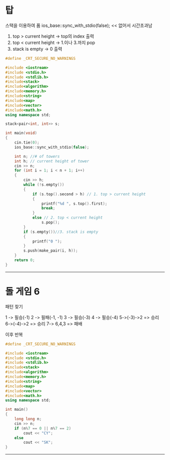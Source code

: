 # 탑
스택을 이용하여 품
ios_base::sync_with_stdio(false); << 없어서 시간초과남

1. top > current height -> top의 index 출력
2. top < current height -> 1.이나 3.까지 pop
3. stack is empty -> 0 출력
```c++
#define _CRT_SECURE_NO_WARNINGS

#include <iostream>
#include <stdio.h>
#include <stdlib.h>
#include<stack>
#include<algorithm>
#include<memory.h>
#include<string>
#include<map>
#include<vector>
#include<math.h>
using namespace std;

stack<pair<int, int>> s;

int main(void)
{
	cin.tie(0);
	ios_base::sync_with_stdio(false);

	int n; //# of towers
	int h; // current height of tower
	cin >> n;
	for (int i = 1; i < n + 1; i++)
	{
		cin >> h;
		while (!s.empty())
		{
			if (s.top().second > h) // 1. top > current height
			{
				printf("%d ", s.top().first);
				break;
			}
			else // 2. top < current height
				s.pop();
		}
		if (s.empty())//3. stack is empty
		{
			printf("0 ");
		}
		s.push(make_pair(i, h));
	}
	return 0;
}
```
***
# 돌 게임 6
패턴 찾기

1 -> 필승(-1)
2 -> 필패(-1, -1)
3 -> 필승(-3)
4 -> 필승(-4)
5->(-3)->2 => 승리
6->(-4)->2 => 승리
7-> 6,4,3 => 패배

이후 반복
```c++
#define _CRT_SECURE_NO_WARNINGS

#include <iostream>
#include <stdio.h>
#include <stdlib.h>
#include<stack>
#include<algorithm>
#include<memory.h>
#include<string>
#include<map>
#include<vector>
#include<math.h>
using namespace std;

int main() 
{
    long long n;
    cin >> n;
    if (n%7 == 0 || n%7 == 2)
        cout << "CY";
    else
        cout << "SK";
}
```
***
